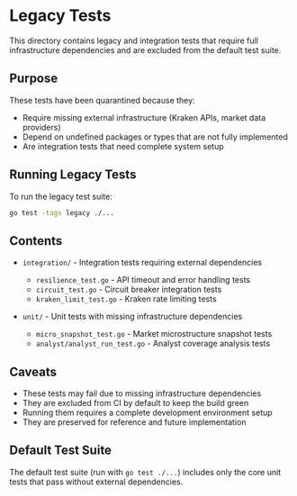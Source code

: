 # Legacy Tests

This directory contains legacy and integration tests that require full infrastructure dependencies and are excluded from the default test suite.

## Purpose

These tests have been quarantined because they:
- Require missing external infrastructure (Kraken APIs, market data providers)
- Depend on undefined packages or types that are not fully implemented
- Are integration tests that need complete system setup

## Running Legacy Tests

To run the legacy test suite:

```bash
go test -tags legacy ./...
```

## Contents

- `integration/` - Integration tests requiring external dependencies
  - `resilience_test.go` - API timeout and error handling tests
  - `circuit_test.go` - Circuit breaker integration tests  
  - `kraken_limit_test.go` - Kraken rate limiting tests

- `unit/` - Unit tests with missing infrastructure dependencies
  - `micro_snapshot_test.go` - Market microstructure snapshot tests
  - `analyst/analyst_run_test.go` - Analyst coverage analysis tests

## Caveats

- These tests may fail due to missing infrastructure dependencies
- They are excluded from CI by default to keep the build green
- Running them requires a complete development environment setup
- They are preserved for reference and future implementation

## Default Test Suite

The default test suite (run with `go test ./...`) includes only the core unit tests that pass without external dependencies.